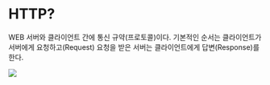 # HTTP?

WEB 서버와 클라이언트 간에 통신 규약(프로토콜)이다. 기본적인 순서는 클라이언트가 서버에게 요청하고(Request) 요청을 받은 서버는 클라이언트에게 답변(Response)를 한다.

<img src="https://mdn.mozillademos.org/files/13821/HTTP_Request_Headers2.png">
